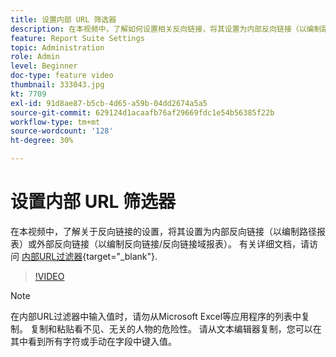 ```yaml
---
title: 设置内部 URL 筛选器
description: 在本视频中，了解如何设置相关反向链接，将其设置为内部反向链接（以编制路径报表）或外部反向链接（以编制反向链接/反向链接域报表）。
feature: Report Suite Settings
topic: Administration
role: Admin
level: Beginner
doc-type: feature video
thumbnail: 333043.jpg
kt: 7709
exl-id: 91d8ae87-b5cb-4d65-a59b-04dd2674a5a5
source-git-commit: 629124d1acaafb76af29669fdc1e54b56385f22b
workflow-type: tm+mt
source-wordcount: '128'
ht-degree: 30%

---
```


# 设置内部 URL 筛选器

在本视频中，了解关于反向链接的设置，将其设置为内部反向链接（以编制路径报表）或外部反向链接（以编制反向链接/反向链接域报表）。 有关详细文档，请访问 [内部URL过滤器](https://experienceleague.adobe.com/docs/analytics/admin/admin-tools/internal-url-filter-admin.html){target="_blank"}.

>[!VIDEO](https://video.tv.adobe.com/v/333043/?quality=12&learn=on)

>[!NOTE]
>
>在内部URL过滤器中输入值时，请勿从Microsoft Excel等应用程序的列表中复制。 复制和粘贴看不见、无关的人物的危险性。 请从文本编辑器复制，您可以在其中看到所有字符或手动在字段中键入值。